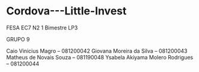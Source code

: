 # Cordova---Little-Invest
FESA EC7 N2 1 Bimestre LP3

GRUPO 9

Caio Vinicius Magro – 081200042
Giovana Moreira da Silva – 081200043
Matheus de Novais Souza – 081190048
Ysabela Akiyama Molero Rodrigues – 081200044
